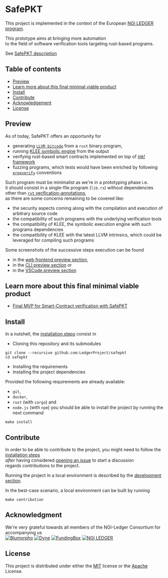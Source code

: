 # SafePKT

This project is implemented in the context of the European [NGI LEDGER program](https://ledger-3rd-open-call.fundingbox.com/).

This prototype aims at bringing more automation  
to the field of software verification tools targeting rust-based programs.

See [SafePKT description](https://ledgerproject.github.io/home/#/teams/SafePKT)

## Table of contents

 - [Preview](#preview)
 - [Learn more about this final minimal viable product](#minimal-viable-product)
 - [Install](#install)
 - [Contribute](#contribute)
 - [Acknowledgement](#acknowledgment)
 - [License](#license)

## Preview

As of today, SafePKT offers an opportunity for
 - generating [`LLVM bitcode`](https://llvm.org/docs/BitCodeFormat.html) from a `rust` binary program,
 - running [KLEE symbolic engine](http://klee.github.io/) from the output
 - verifying rust-based smart contracts implemented on top of [ink! framework](https://github.com/paritytech/ink/tree/v2.1.0)
 - fuzzing programs, which tests would have been enriched by following [`propverify`](https://github.com/project-oak/rust-verification-tools/blob/main/demos/simple/string/src/main.rs) conventions

Such program must be minimalist as we're in a prototyping phase i.e.  
it should consist in a single-file program (`lib.rs`) without dependencies  
other than [`rvt` verification-annotations](https://github.com/LedgerProject/safepkt_backend/blob/main/src/domain/project/manifest.rs),  
as there are some concerns remaining to be covered like:
 - the security aspects coming along with the compilation and execution of arbitrary source code
 - the compatibility of such programs with the underlying verification tools
 - the compatibility of KLEE, the symbolic execution engine with such programs dependencies
 - the compatibility of KLEE with the latest LLVM intrinsics, which could be leveraged for compiling such programs

Some screenshots of the successive steps execution can be found
 - in the [web frontend preview section](../../blob/main/docs/00-preview-web-frontend.md),
 - in the [CLI preview section](../../blob/main/docs/03-preview-cli.md) or
 - in the [VSCode preview section](../../blob/main/docs/05-preview-vscode.md)

## Learn more about this final minimal viable product

 - [Final MVP for Smart-Contract verification with SafePKT](../../blob/main/docs/30-final-mvp-for-safepkt-smart-contract-verifier.md) 

## Install

In a nutshell, the [installation steps](../../blob/main/docs/10-installation.md) consist in 
 - Cloning this repository and its submodules
```
git clone --recursive github.com:LedgerProject/safepkt
cd safepkt
```
 - Installing the requirements
 - Installing the project dependencies

Provided the following requirements are already available:
 - `git`,
 - `docker`,
 - `rust` (with `cargo`) and
 - `node.js` (with `npm`)
you should be able to install the project by running the next command

```shell
make install
```

## Contribute

In order to be able to contribute to the project,
you might need to follow the [installation steps](../../blob/main/docs/10-installation.md)  
*after* having considered [opening an issue](https://github.com/LedgerProject/safepkt/issues/new) to start a discussion  
regards contributions to the project.  

Running the project in a local environment is described by the [development section](../../blob/main/docs/10-development.md).

In the best-case scenario, a local environment can be built by running

```shell
make contribution
```

## Acknowledgment

We're very grateful towards all members of the NGI-Ledger Consortium for accompanying us  
  [![Blumorpho](../main/docs/img/blumorpho-logo.png?raw=true)](https://www.blumorpho.com/) [![Dyne](../main/docs/img/dyne-logo.png?raw=true)](https://www.dyne.org/ledger/) [![FundingBox](../main/docs/img/funding-box-logo.png?raw=true)](https://fundingbox.com/) [![NGI LEDGER](../main/docs/img/ledger-eu-logo.png?raw=true)](https://ledger-3rd-open-call.fundingbox.com/)

## License

This project is distributed under either the [MIT](../../blob/main/LICENSE-MIT) license or the [Apache](../../blob/main/LICENSE-APACHE) License.

